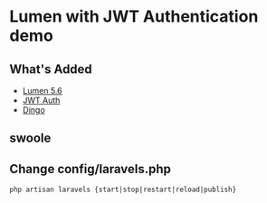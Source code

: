# Lumen with JWT Authentication demo

## What's Added
- [Lumen 5.6](https://github.com/laravel/lumen/tree/v5.6.0)
- [JWT Auth](https://github.com/tymondesigns/jwt-auth)
- [Dingo](https://github.com/dingo/api)



## swoole
## Change config/laravels.php
```
php artisan laravels {start|stop|restart|reload|publish}
```
